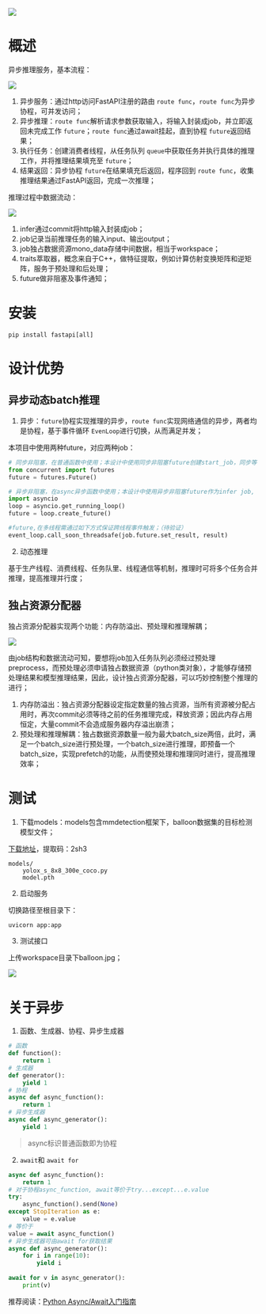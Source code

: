 ![](doc/head.png)

# 概述

异步推理服务，基本流程：

![](doc/基本流程.svg)

1. 异步服务：通过http访问FastAPI注册的路由 `route func`，`route func`为异步协程，可并发访问；
2. 异步推理：`route func`解析请求参数获取输入，将输入封装成job，并立即返回未完成工作 `future`；`route func`通过await挂起，直到协程 `future`返回结果；
3. 执行任务：创建消费者线程，从任务队列 `queue`中获取任务并执行具体的推理工作，并将推理结果填充至 `future`；
4. 结果返回：异步协程 `future`在结果填充后返回，程序回到 `route func`，收集推理结果通过FastAPI返回，完成一次推理；

推理过程中数据流动：

![](doc/数据流动.svg)

1. infer通过commit将http输入封装成job；
2. job记录当前推理任务的输入input、输出output；
3. job独占数据资源mono_data存储中间数据，相当于workspace；
4. traits萃取器，概念来自于C++，做特征提取，例如计算仿射变换矩阵和逆矩阵，服务于预处理和后处理；
5. future做非阻塞及事件通知；

# 安装

```
pip install fastapi[all]
```

# 设计优势

## 异步动态batch推理

1. 异步：`future`协程实现推理的异步，`route func`实现网络通信的异步，两者均是协程，基于事件循环 `EvenLoop`进行切换，从而满足并发；

本项目中使用两种future，对应两种job：

```python
# 同步非阻塞，在普通函数中使用；本设计中使用同步非阻塞future创建start_job，同步等待模型启动成功；
from concurrent import futures
future = futures.Future()

# 异步非阻塞，在async异步函数中使用；本设计中使用异步非阻塞future作为infer job, 配合await使用, 异步等待推理结果；
import asyncio
loop = asyncio.get_running_loop()
future = loop.create_future()

#future,在多线程需通过如下方式保证跨线程事件触发；（待验证）
event_loop.call_soon_threadsafe(job.future.set_result, result)
```

2. 动态推理

基于生产线程、消费线程、任务队里、线程通信等机制，推理时可将多个任务合并推理，提高推理并行度；

## 独占资源分配器

独占资源分配器实现两个功能：内存防溢出、预处理和推理解耦；

![](doc/独占资源分配器.svg)

由job结构和数据流动可知，要想将job加入任务队列必须经过预处理preprocess，而预处理必须申请独占数据资源（python类对象），才能够存储预处理结果和模型推理结果，因此，设计独占资源分配器，可以巧妙控制整个推理的进行；

1. 内存防溢出：独占资源分配器设定指定数量的独占资源，当所有资源被分配占用时，再次commit必须等待之前的任务推理完成，释放资源；因此内存占用恒定，大量commit不会造成服务器内存溢出崩溃；
2. 预处理和推理解耦：独占数据资源数量一般为最大batch_size两倍，此时，满足一个batch_size进行预处理，一个batch_size进行推理，即预备一个batch_size，实现prefetch的功能，从而使预处理和推理同时进行，提高推理效率；

# 测试

1. 下载models：models包含mmdetection框架下，balloon数据集的目标检测模型文件；

[下载地址](https://pan.baidu.com/s/1CgXf7Q59BtgFL8aOAFGouA )，提取码：2sh3 

```
models/
	yolox_s_8x8_300e_coco.py
	model.pth
```

2. 启动服务

切换路径至根目录下：

```bash
uvicorn app:app
```

3. 测试接口

上传workspace目录下balloon.jpg；

![](doc/demo_api.png)

# 关于异步

1. 函数、生成器、协程、异步生成器

```python
# 函数
def function():
    return 1
# 生成器
def generator():
    yield 1 
# 协程
async def async_function():
    return 1
# 异步生成器
async def async_generator():
    yield 1
```

> async标识普通函数即为协程

2. `await`和 `await for`

```python
async def async_function():
    return 1
# 对于协程async_function, await等价于try...except...e.value
try:
    async_function().send(None)
except StopIteration as e:
    value = e.value   
# 等价于
value = await async_function()
# 异步生成器可由await for获取结果
async def async_generator():
    for i in range(10):
    	yield i
    
await for v in async_generator():
    print(v)
```

推荐阅读：[Python Async/Await入门指南](https://zhuanlan.zhihu.com/p/27258289)
